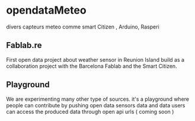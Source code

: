 # opendataMeteo
divers capteurs meteo comme smart Citizen , Arduino, Rasperi 

Fablab.re
---------
First open data project about weather sensor in Reunion  Island
build as a collaboration project with the Barcelona Fablab
and the Smart Citizen. 

Playground 
---------
We are experimenting many other type of sources. 
it's a playground where people can contribute by pushing open data sensors data
and data users can access the produced data through open api urls ( coming soon )
